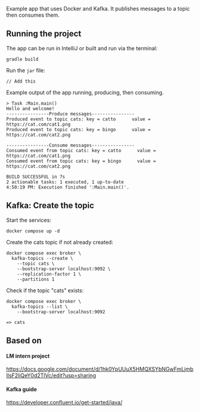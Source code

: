 Example app that uses Docker and Kafka. It publishes messages to a topic then consumes them.

## Running the project

The app can be run in IntelliJ or built and run via the terminal:
```
gradle build
```

Run the `jar` file:
```
// Add this
```

Example output of the app running, producing, then consuming.

```
> Task :Main.main()
Hello and welcome!
----------------Produce messages----------------
Produced event to topic cats: key = catto      value = https://cat.com/cat1.png
Produced event to topic cats: key = bingo      value = https://cat.com/cat2.png

----------------Consume messages----------------
Consumed event from topic cats: key = catto      value = https://cat.com/cat1.png
Consumed event from topic cats: key = bingo      value = https://cat.com/cat2.png

BUILD SUCCESSFUL in 7s
2 actionable tasks: 1 executed, 1 up-to-date
4:50:19 PM: Execution finished ':Main.main()'.
```

## Kafka: Create the topic

Start the services:
```
docker compose up -d
```

Create the cats topic if not already created:
```
docker compose exec broker \
  kafka-topics --create \
    --topic cats \
    --bootstrap-server localhost:9092 \
    --replication-factor 1 \
    --partitions 1
```

Check if the topic "cats" exists:

```
docker compose exec broker \
  kafka-topics --list \
    --bootstrap-server localhost:9092

=> cats
```

## Based on

#### LM intern project
https://docs.google.com/document/d/1hk0YpUUuX5HMQXSYbNGwFmLjmbIlsF2liQeY0d2TlVc/edit?usp=sharing

#### Kafka guide
https://developer.confluent.io/get-started/java/
